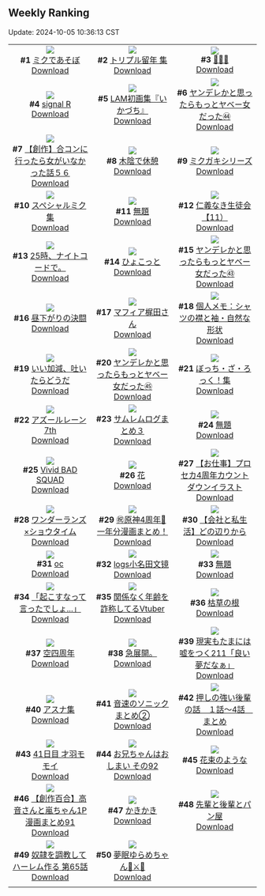 ## Weekly Ranking
Update: 2024-10-05 10:36:13 CST

|      |      |      |
| :----: | :----: | :----: |
| ![](https://i.pixiv.re/c/240x480/img-master/img/2024/09/27/16/16/46/122811803_p0_master1200.jpg)<br>**#1** [ミクであそぼ](https://www.pixiv.net/artworks/122811803)<br>[Download](https://i.pixiv.re/img-original/img/2024/09/27/16/16/46/122811803_p0.jpg) | ![](https://i.pixiv.re/c/240x480/img-master/img/2024/09/27/16/50/09/122813087_p0_master1200.jpg)<br>**#2** [トリプル留年 集](https://www.pixiv.net/artworks/122813087)<br>[Download](https://i.pixiv.re/img-original/img/2024/09/27/16/50/09/122813087_p0.jpg) | ![](https://i.pixiv.re/c/240x480/img-master/img/2024/09/28/13/06/43/122839107_p0_master1200.jpg)<br>**#3** [🍁🍁🍁](https://www.pixiv.net/artworks/122839107)<br>[Download](https://i.pixiv.re/img-original/img/2024/09/28/13/06/43/122839107_p0.png) |
| ![](https://i.pixiv.re/c/240x480/img-master/img/2024/09/29/00/00/35/122857414_p0_master1200.jpg)<br>**#4** [signal R](https://www.pixiv.net/artworks/122857414)<br>[Download](https://i.pixiv.re/img-original/img/2024/09/29/00/00/35/122857414_p0.jpg) | ![](https://i.pixiv.re/c/240x480/img-master/img/2024/09/27/00/02/24/122798429_p0_master1200.jpg)<br>**#5** [LAM初画集『いかづち』](https://www.pixiv.net/artworks/122798429)<br>[Download](https://i.pixiv.re/img-original/img/2024/09/27/00/02/24/122798429_p0.jpg) | ![](https://i.pixiv.re/c/240x480/img-master/img/2024/09/28/00/01/19/122825778_p0_master1200.jpg)<br>**#6** [ヤンデレかと思ったらもっとヤベー女だった㊹](https://www.pixiv.net/artworks/122825778)<br>[Download](https://i.pixiv.re/img-original/img/2024/09/28/00/01/19/122825778_p0.png) |
| ![](https://i.pixiv.re/c/240x480/img-master/img/2024/09/27/00/00/20/122798134_p0_master1200.jpg)<br>**#7** [【創作】合コンに行ったら女がいなかった話５６](https://www.pixiv.net/artworks/122798134)<br>[Download](https://i.pixiv.re/img-original/img/2024/09/27/00/00/20/122798134_p0.png) | ![](https://i.pixiv.re/c/240x480/img-master/img/2024/09/28/00/00/20/122825573_p0_master1200.jpg)<br>**#8** [木陰で休憩](https://www.pixiv.net/artworks/122825573)<br>[Download](https://i.pixiv.re/img-original/img/2024/09/28/00/00/20/122825573_p0.png) | ![](https://i.pixiv.re/c/240x480/img-master/img/2024/09/27/15/40/36/122811976_p0_master1200.jpg)<br>**#9** [ミクガキシリーズ](https://www.pixiv.net/artworks/122811976)<br>[Download](https://i.pixiv.re/img-original/img/2024/09/27/15/40/36/122811976_p0.jpg) |
| ![](https://i.pixiv.re/c/240x480/img-master/img/2024/09/27/16/52/00/122812073_p0_master1200.jpg)<br>**#10** [スペシャルミク集](https://www.pixiv.net/artworks/122812073)<br>[Download](https://i.pixiv.re/img-original/img/2024/09/27/16/52/00/122812073_p0.jpg) | ![](https://i.pixiv.re/c/240x480/img-master/img/2024/09/29/08/34/57/122866395_p0_master1200.jpg)<br>**#11** [無題](https://www.pixiv.net/artworks/122866395)<br>[Download](https://i.pixiv.re/img-original/img/2024/09/29/08/34/57/122866395_p0.png) | ![](https://i.pixiv.re/c/240x480/img-master/img/2024/09/28/10/47/37/122836332_p0_master1200.jpg)<br>**#12** [仁義なき生徒会【11）](https://www.pixiv.net/artworks/122836332)<br>[Download](https://i.pixiv.re/img-original/img/2024/09/28/10/47/37/122836332_p0.png) |
| ![](https://i.pixiv.re/c/240x480/img-master/img/2024/09/29/22/11/14/122887876_p0_master1200.jpg)<br>**#13** [25時、ナイトコードで。](https://www.pixiv.net/artworks/122887876)<br>[Download](https://i.pixiv.re/img-original/img/2024/09/29/22/11/14/122887876_p0.jpg) | ![](https://i.pixiv.re/c/240x480/img-master/img/2024/09/28/00/17/30/122826545_p0_master1200.jpg)<br>**#14** [ひょこっと](https://www.pixiv.net/artworks/122826545)<br>[Download](https://i.pixiv.re/img-original/img/2024/09/28/00/17/30/122826545_p0.jpg) | ![](https://i.pixiv.re/c/240x480/img-master/img/2024/09/27/00/00/57/122798288_p0_master1200.jpg)<br>**#15** [ヤンデレかと思ったらもっとヤベー女だった㊸](https://www.pixiv.net/artworks/122798288)<br>[Download](https://i.pixiv.re/img-original/img/2024/09/27/00/00/57/122798288_p0.png) |
| ![](https://i.pixiv.re/c/240x480/img-master/img/2024/09/28/10/52/33/122836427_p0_master1200.jpg)<br>**#16** [昼下がりの決闘](https://www.pixiv.net/artworks/122836427)<br>[Download](https://i.pixiv.re/img-original/img/2024/09/28/10/52/33/122836427_p0.jpg) | ![](https://i.pixiv.re/c/240x480/img-master/img/2024/09/27/00/00/29/122798180_p0_master1200.jpg)<br>**#17** [マフィア梶田さん](https://www.pixiv.net/artworks/122798180)<br>[Download](https://i.pixiv.re/img-original/img/2024/09/27/00/00/29/122798180_p0.jpg) | ![](https://i.pixiv.re/c/240x480/img-master/img/2024/09/28/06/00/05/122832157_p0_master1200.jpg)<br>**#18** [個人メモ：シャツの襟と袖・自然な形状](https://www.pixiv.net/artworks/122832157)<br>[Download](https://i.pixiv.re/img-original/img/2024/09/28/06/00/05/122832157_p0.jpg) |
| ![](https://i.pixiv.re/c/240x480/img-master/img/2024/09/27/16/10/32/122812444_p0_master1200.jpg)<br>**#19** [いい加減、吐いたらどうだ](https://www.pixiv.net/artworks/122812444)<br>[Download](https://i.pixiv.re/img-original/img/2024/09/27/16/10/32/122812444_p0.jpg) | ![](https://i.pixiv.re/c/240x480/img-master/img/2024/09/29/00/01/03/122857502_p0_master1200.jpg)<br>**#20** [ヤンデレかと思ったらもっとヤベー女だった㊺](https://www.pixiv.net/artworks/122857502)<br>[Download](https://i.pixiv.re/img-original/img/2024/09/29/00/01/03/122857502_p0.png) | ![](https://i.pixiv.re/c/240x480/img-master/img/2024/09/27/15/59/42/122812247_p0_master1200.jpg)<br>**#21** [ぼっち・ざ・ろっく！集](https://www.pixiv.net/artworks/122812247)<br>[Download](https://i.pixiv.re/img-original/img/2024/09/27/15/59/42/122812247_p0.jpg) |
| ![](https://i.pixiv.re/c/240x480/img-master/img/2024/09/28/17/15/18/122844326_p0_master1200.jpg)<br>**#22** [アズールレーン7th](https://www.pixiv.net/artworks/122844326)<br>[Download](https://i.pixiv.re/img-original/img/2024/09/28/17/15/18/122844326_p0.jpg) | ![](https://i.pixiv.re/c/240x480/img-master/img/2024/09/28/00/04/00/122826032_p0_master1200.jpg)<br>**#23** [サムレムログまとめ３](https://www.pixiv.net/artworks/122826032)<br>[Download](https://i.pixiv.re/img-original/img/2024/09/28/00/04/00/122826032_p0.jpg) | ![](https://i.pixiv.re/c/240x480/img-master/img/2024/09/29/00/28/42/122858699_p0_master1200.jpg)<br>**#24** [無題](https://www.pixiv.net/artworks/122858699)<br>[Download](https://i.pixiv.re/img-original/img/2024/09/29/00/28/42/122858699_p0.png) |
| ![](https://i.pixiv.re/c/240x480/img-master/img/2024/09/27/17/09/44/122813478_p0_master1200.jpg)<br>**#25** [Vivid BAD SQUAD](https://www.pixiv.net/artworks/122813478)<br>[Download](https://i.pixiv.re/img-original/img/2024/09/27/17/09/44/122813478_p0.jpg) | ![](https://i.pixiv.re/c/240x480/img-master/img/2024/09/27/18/55/07/122815966_p0_master1200.jpg)<br>**#26** [花](https://www.pixiv.net/artworks/122815966)<br>[Download](https://i.pixiv.re/img-original/img/2024/09/27/18/55/07/122815966_p0.png) | ![](https://i.pixiv.re/c/240x480/img-master/img/2024/09/28/00/00/21/122825578_p0_master1200.jpg)<br>**#27** [【お仕事】プロセカ4周年カウントダウンイラスト](https://www.pixiv.net/artworks/122825578)<br>[Download](https://i.pixiv.re/img-original/img/2024/09/28/00/00/21/122825578_p0.jpg) |
| ![](https://i.pixiv.re/c/240x480/img-master/img/2024/09/29/16/46/48/122877065_p0_master1200.jpg)<br>**#28** [ワンダーランズ×ショウタイム](https://www.pixiv.net/artworks/122877065)<br>[Download](https://i.pixiv.re/img-original/img/2024/09/29/16/46/48/122877065_p0.jpg) | ![](https://i.pixiv.re/c/240x480/img-master/img/2024/09/28/12/36/13/122838523_p0_master1200.jpg)<br>**#29** [㊗️原神4周年🎉一年分漫画まとめ！](https://www.pixiv.net/artworks/122838523)<br>[Download](https://i.pixiv.re/img-original/img/2024/09/28/12/36/13/122838523_p0.jpg) | ![](https://i.pixiv.re/c/240x480/img-master/img/2024/09/27/12/00/09/122808676_p0_master1200.jpg)<br>**#30** [【会社と私生活】どの辺りから](https://www.pixiv.net/artworks/122808676)<br>[Download](https://i.pixiv.re/img-original/img/2024/09/27/12/00/09/122808676_p0.jpg) |
| ![](https://i.pixiv.re/c/240x480/img-master/img/2024/09/28/09/57/31/122835471_p0_master1200.jpg)<br>**#31** [oc](https://www.pixiv.net/artworks/122835471)<br>[Download](https://i.pixiv.re/img-original/img/2024/09/28/09/57/31/122835471_p0.jpg) | ![](https://i.pixiv.re/c/240x480/img-master/img/2024/09/28/12/18/09/122838160_p0_master1200.jpg)<br>**#32** [logs小名田文镜](https://www.pixiv.net/artworks/122838160)<br>[Download](https://i.pixiv.re/img-original/img/2024/09/28/12/18/09/122838160_p0.jpg) | ![](https://i.pixiv.re/c/240x480/img-master/img/2024/09/29/02/22/09/122861683_p0_master1200.jpg)<br>**#33** [無題](https://www.pixiv.net/artworks/122861683)<br>[Download](https://i.pixiv.re/img-original/img/2024/09/29/02/22/09/122861683_p0.png) |
| ![](https://i.pixiv.re/c/240x480/img-master/img/2024/09/28/00/23/50/122826761_p0_master1200.jpg)<br>**#34** [「起こすなって言ったでしょ...」](https://www.pixiv.net/artworks/122826761)<br>[Download](https://i.pixiv.re/img-original/img/2024/09/28/00/23/50/122826761_p0.jpg) | ![](https://i.pixiv.re/c/240x480/img-master/img/2024/09/28/21/10/01/122851371_p0_master1200.jpg)<br>**#35** [関係なく年齢を詐称してるVtuber](https://www.pixiv.net/artworks/122851371)<br>[Download](https://i.pixiv.re/img-original/img/2024/09/28/21/10/01/122851371_p0.png) | ![](https://i.pixiv.re/c/240x480/img-master/img/2024/09/27/07/30/02/122805182_p0_master1200.jpg)<br>**#36** [枯草の根](https://www.pixiv.net/artworks/122805182)<br>[Download](https://i.pixiv.re/img-original/img/2024/09/27/07/30/02/122805182_p0.jpg) |
| ![](https://i.pixiv.re/c/240x480/img-master/img/2024/09/28/22/55/31/122855010_p0_master1200.jpg)<br>**#37** [空四周年](https://www.pixiv.net/artworks/122855010)<br>[Download](https://i.pixiv.re/img-original/img/2024/09/28/22/55/31/122855010_p0.jpg) | ![](https://i.pixiv.re/c/240x480/img-master/img/2024/09/28/12/08/29/122837957_p0_master1200.jpg)<br>**#38** [急展開。](https://www.pixiv.net/artworks/122837957)<br>[Download](https://i.pixiv.re/img-original/img/2024/09/28/12/08/29/122837957_p0.jpg) | ![](https://i.pixiv.re/c/240x480/img-master/img/2024/09/29/18/00/08/122879078_p0_master1200.jpg)<br>**#39** [現実もたまには嘘をつく211「良い夢だなぁ」](https://www.pixiv.net/artworks/122879078)<br>[Download](https://i.pixiv.re/img-original/img/2024/09/29/18/00/08/122879078_p0.jpg) |
| ![](https://i.pixiv.re/c/240x480/img-master/img/2024/09/27/16/06/08/122812376_p0_master1200.jpg)<br>**#40** [アスナ集](https://www.pixiv.net/artworks/122812376)<br>[Download](https://i.pixiv.re/img-original/img/2024/09/27/16/06/08/122812376_p0.jpg) | ![](https://i.pixiv.re/c/240x480/img-master/img/2024/09/27/23/00/33/122823495_p0_master1200.jpg)<br>**#41** [音速のソニックまとめ②](https://www.pixiv.net/artworks/122823495)<br>[Download](https://i.pixiv.re/img-original/img/2024/09/27/23/00/33/122823495_p0.jpg) | ![](https://i.pixiv.re/c/240x480/img-master/img/2024/09/28/00/46/32/122825936_p0_master1200.jpg)<br>**#42** [押しの強い後輩の話　１話～4話　まとめ](https://www.pixiv.net/artworks/122825936)<br>[Download](https://i.pixiv.re/img-original/img/2024/09/28/00/46/32/122825936_p0.jpg) |
| ![](https://i.pixiv.re/c/240x480/img-master/img/2024/09/28/01/21/29/122828453_p0_master1200.jpg)<br>**#43** [41日目 才羽モモイ](https://www.pixiv.net/artworks/122828453)<br>[Download](https://i.pixiv.re/img-original/img/2024/09/28/01/21/29/122828453_p0.png) | ![](https://i.pixiv.re/c/240x480/img-master/img/2024/09/28/16/22/21/122843047_p0_master1200.jpg)<br>**#44** [お兄ちゃんはおしまい その92](https://www.pixiv.net/artworks/122843047)<br>[Download](https://i.pixiv.re/img-original/img/2024/09/28/16/22/21/122843047_p0.png) | ![](https://i.pixiv.re/c/240x480/img-master/img/2024/09/29/00/00/36/122857417_p0_master1200.jpg)<br>**#45** [花束のような](https://www.pixiv.net/artworks/122857417)<br>[Download](https://i.pixiv.re/img-original/img/2024/09/29/00/00/36/122857417_p0.png) |
| ![](https://i.pixiv.re/c/240x480/img-master/img/2024/09/28/00/02/15/122825894_p0_master1200.jpg)<br>**#46** [【創作百合】高音さんと嵐ちゃん1P漫画まとめ91](https://www.pixiv.net/artworks/122825894)<br>[Download](https://i.pixiv.re/img-original/img/2024/09/28/00/02/15/122825894_p0.jpg) | ![](https://i.pixiv.re/c/240x480/img-master/img/2024/09/27/20/30/01/122818627_p0_master1200.jpg)<br>**#47** [かきかき](https://www.pixiv.net/artworks/122818627)<br>[Download](https://i.pixiv.re/img-original/img/2024/09/27/20/30/01/122818627_p0.png) | ![](https://i.pixiv.re/c/240x480/img-master/img/2024/09/28/12/00/59/122837779_p0_master1200.jpg)<br>**#48** [先輩と後輩とパン屋](https://www.pixiv.net/artworks/122837779)<br>[Download](https://i.pixiv.re/img-original/img/2024/09/28/12/00/59/122837779_p0.jpg) |
| ![](https://i.pixiv.re/c/240x480/img-master/img/2024/09/28/00/02/54/122825951_p0_master1200.jpg)<br>**#49** [奴隷を調教してハーレム作る 第65話](https://www.pixiv.net/artworks/122825951)<br>[Download](https://i.pixiv.re/img-original/img/2024/09/28/00/02/54/122825951_p0.jpg) | ![](https://i.pixiv.re/c/240x480/img-master/img/2024/09/28/00/47/55/122827523_p0_master1200.jpg)<br>**#50** [夢眠ゆらめちゃん🌙⚔️🌟](https://www.pixiv.net/artworks/122827523)<br>[Download](https://i.pixiv.re/img-original/img/2024/09/28/00/47/55/122827523_p0.jpg) |
|      |
